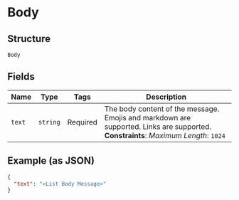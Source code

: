 
# Body

## Structure

`Body`

## Fields

| Name | Type | Tags | Description |
|  --- | --- | --- | --- |
| `text` | `string` | Required | The body content of the message. Emojis and markdown are supported. Links are supported.<br>**Constraints**: *Maximum Length*: `1024` |

## Example (as JSON)

```json
{
  "text": "<List Body Message>"
}
```

